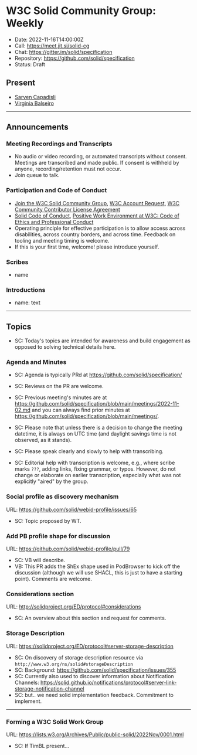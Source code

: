 # W3C Solid Community Group: Weekly

* Date: 2022-11-16T14:00:00Z
* Call: https://meet.jit.si/solid-cg
* Chat: https://gitter.im/solid/specification
* Repository: https://github.com/solid/specification
* Status: Draft

## Present
* [Sarven Capadisli](https://csarven.ca/#i)
* [Virginia Balseiro](https://virginiabalseiro.com/#me)

---

## Announcements

### Meeting Recordings and Transcripts
* No audio or video recording, or automated transcripts without consent. Meetings are transcribed and made public. If consent is withheld by anyone, recording/retention must not occur.
* Join queue to talk.


### Participation and Code of Conduct
* [Join the W3C Solid Community Group](https://www.w3.org/community/solid/join), [W3C Account Request](http://www.w3.org/accounts/request), [W3C Community Contributor License Agreement](https://www.w3.org/community/about/agreements/cla/)
* [Solid Code of Conduct](https://github.com/solid/process/blob/main/code-of-conduct.md), [Positive Work Environment at W3C: Code of Ethics and Professional Conduct](https://www.w3.org/Consortium/cepc/)
* Operating principle for effective participation is to allow access across disabilities, across country borders, and across time. Feedback on tooling and meeting timing is welcome.
* If this is your first time, welcome! please introduce yourself.


### Scribes
* name


### Introductions
* name: text

---


## Topics

* SC: Today's topics are intended for awareness and build engagement as opposed to solving technical details here.


### Agenda and Minutes

* SC: Agenda is typically PRd at https://github.com/solid/specification/
* SC: Reviews on the PR are welcome.
* SC: Previous meeting's minutes are at https://github.com/solid/specification/blob/main/meetings/2022-11-02.md and you can always find prior minutes at https://github.com/solid/specification/blob/main/meetings/.
* SC: Please note that unless there is a decision to change the meeting datetime, it is always on UTC time (and daylight savings time is not observed, as it stands).

* SC: Please speak clearly and slowly to help with transcribing.
* SC: Editorial help with transcription is welcome, e.g., where scribe marks `???`, adding links, fixing grammar, or typos. However, do not change or elaborate on earlier transcription, especially what was not explicitly "aired" by the group.



### Social profile as discovery mechanism
URL: https://github.com/solid/webid-profile/issues/65

* SC: Topic proposed by WT.


### Add PB profile shape for discussion
URL: https://github.com/solid/webid-profile/pull/79

* SC: VB will describe.
* VB: This PR adds the ShEx shape used in PodBrowser to kick off the discussion (although we will use SHACL, this is just to have a starting point). Comments are welcome.


### Considerations section
URL: http://solidproject.org/ED/protocol#considerations

* SC: An overview about this section and request for comments.


### Storage Description
URL: https://solidproject.org/ED/protocol#server-storage-description

* SC: On discovery of storage description resource via `http://www.w3.org/ns/solid#storageDescription`
* SC: Background: https://github.com/solid/specification/issues/355
* SC: Currently also used to discover information about Notification Channels: https://solid.github.io/notifications/protocol#server-link-storage-notification-channel
* SC: but.. we need solid implementation feedback. Commitment to implement.


---

### Forming a W3C Solid Work Group
URL: https://lists.w3.org/Archives/Public/public-solid/2022Nov/0001.html

* SC: If TimBL present...